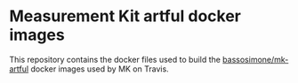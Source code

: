 # Measurement Kit artful docker images

This repository contains the docker files used to build the
[bassosimone/mk-artful](https://hub.docker.com/r/bassosimone/mk-artful/)
docker images used by MK on Travis.
